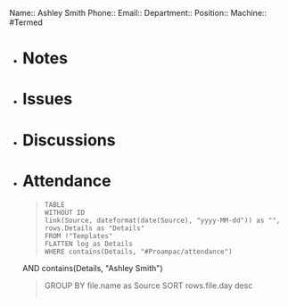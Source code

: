 Name:: Ashley Smith
Phone:: 
Email:: 
Department:: 
Position:: 
Machine:: 
#Termed 
- # Notes
- # Issues
- # Discussions
- # Attendance
  
  > ```dataview
  > TABLE
  > WITHOUT ID
  > link(Source, dateformat(date(Source), "yyyy-MM-dd")) as "",
  > rows.Details as "Details"
  > FROM !"Templates"
  > FLATTEN log as Details
  > WHERE contains(Details, "#Proampac/attendance")
   AND contains(Details, "Ashley Smith")
  > GROUP BY file.name as Source
  > SORT rows.file.day desc
  > ```
